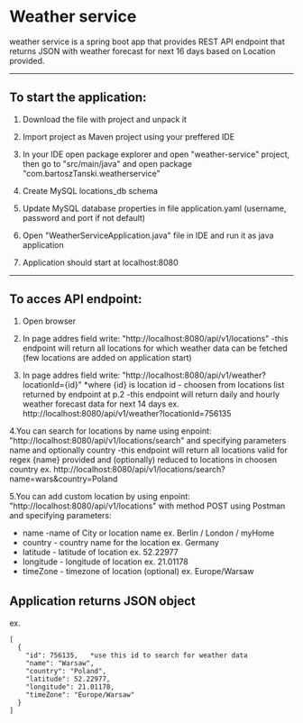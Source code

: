 # **Weather service**
weather service
is a spring boot app that provides REST API endpoint that returns JSON with weather forecast for next 16 days based on Location provided.
***
## To start the application:
1. Download the file with project and unpack it

2. Import project as Maven project using your preffered IDE

3. In your IDE open package explorer and open "weather-service" project,
then go to "src/main/java" and open package "com.bartoszTanski.weatherservice"

4. Create MySQL locations_db schema 

5. Update MySQL database properties in file application.yaml (username, password and port if not default)

6. Open "WeatherServiceApplication.java" file in IDE and run it as java application

7. Application should start at localhost:8080

***
## To acces API endpoint:

1. Open browser

2. In page addres field write: "http://localhost:8080/api/v1/locations" 
-this endpoint will return all locations for which weather data can be fetched (few locations are added on application start)

3. In page addres field write: "http://localhost:8080/api/v1/weather?locationId={id}"
*where {id} is location id - choosen from locations list returned by endpoint at p.2
-this endpoint will return daily and hourly weather forecast data for next 14 days 
ex. http://localhost:8080/api/v1/weather?locationId=756135

4.You can search for locations by name using enpoint: "http://localhost:8080/api/v1/locations/search" and specifying parameters name and optionally country
-this endpoint will return all locations valid for regex {name} provided and (optionally) reduced to locations in choosen country 
ex. http://localhost:8080/api/v1/locations/search?name=wars&country=Poland

5.You can add custom location by using enpoint: "http://localhost:8080/api/v1/locations" with method POST using Postman and specifying parameters:
- name -name of City or location name  ex. Berlin / London / myHome 
- country - country name for the location ex. Germany
- latitude - latitude of location ex. 52.22977
- longitude - longitude of location ex. 21.01178
- timeZone - timezone of location (optional) ex. Europe/Warsaw

######  


## Application returns JSON object 

ex.
``` 
[
  {
    "id": 756135,   *use this id to search for weather data
    "name": "Warsaw",
    "country": "Poland",
    "latitude": 52.22977,
    "longitude": 21.01178,
    "timeZone": "Europe/Warsaw"
  }
]
```
